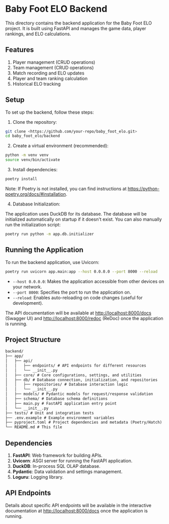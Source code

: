 # Baby Foot ELO Backend

This directory contains the backend application for the Baby Foot ELO project. It is built using FastAPI and manages the game data, player rankings, and ELO calculations.

## Features

1. Player management (CRUD operations)
2. Team management (CRUD operations)
3. Match recording and ELO updates
4. Player and team ranking calculation
5. Historical ELO tracking

## Setup

To set up the backend, follow these steps:

1. Clone the repository:

```bash
git clone <https://github.com/your-repo/baby_foot_elo.git>
cd baby_foot_elo/backend
```

2. Create a virtual environment (recommended):

```bash
python -m venv venv
source venv/bin/activate
```

3. Install dependencies:

```bash
poetry install
```

Note: If Poetry is not installed, you can find instructions at <https://python-poetry.org/docs/#installation>.

4. Database Initialization:

The application uses DuckDB for its database. The database will be initialized automatically on startup if it doesn't exist. You can also manually run the initialization script:

```bash
poetry run python -m app.db.initializer
```

## Running the Application

To run the backend application, use Uvicorn:

```bash
poetry run uvicorn app.main:app --host 0.0.0.0 --port 8000 --reload
```

- `--host 0.0.0.0`: Makes the application accessible from other devices on your network.
- `--port 8000`: Specifies the port to run the application on.
- `--reload`: Enables auto-reloading on code changes (useful for development).

The API documentation will be available at <http://localhost:8000/docs> (Swagger UI) and <http://localhost:8000/redoc> (ReDoc) once the application is running.

## Project Structure

```markdown
backend/
├── app/
│   ├── api/
│   │   ├── endpoints/ # API endpoints for different resources
│   │   └── __init__.py
│   ├── core/ # Core configurations, settings, and utilities
│   ├── db/ # Database connection, initialization, and repositories
│   │   ├── repositories/ # Database interaction logic
│   │   └── __init__.py
│   ├── models/ # Pydantic models for request/response validation
│   ├── schema/ # Database schema definitions
│   ├── main.py # FastAPI application entry point
│   └── __init__.py
├── tests/ # Unit and integration tests
├── .env.example # Example environment variables
├── pyproject.toml # Project dependencies and metadata (Poetry/Hatch)
└── README.md # This file
```

## Dependencies

1. **FastAPI**: Web framework for building APIs.
2. **Uvicorn**: ASGI server for running the FastAPI application.
3. **DuckDB**: In-process SQL OLAP database.
4. **Pydantic**: Data validation and settings management.
5. **Loguru**: Logging library.

## API Endpoints

Details about specific API endpoints will be available in the interactive documentation at <http://localhost:8000/docs> once the application is running.

